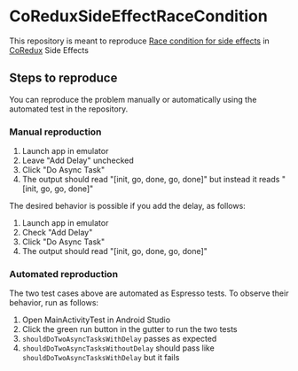 # CoReduxSideEffectRaceCondition
This repository is meant to reproduce [Race condition for side effects](https://github.com/freeletics/CoRedux/issues/128) in [CoRedux](https://github.com/freeletics/CoRedux) Side Effects

## Steps to reproduce

You can reproduce the problem manually or automatically using the automated test in the repository.

### Manual reproduction

1. Launch app in emulator
1. Leave "Add Delay" unchecked
1. Click "Do Async Task"
1. The output should read "[init, go, done, go, done]" but instead it reads "[init, go, go, done]"

The desired behavior is possible if you add the delay, as follows:

1. Launch app in emulator
1. Check "Add Delay"
1. Click "Do Async Task"
1. The output should read "[init, go, done, go, done]"

### Automated reproduction

The two test cases above are automated as Espresso tests.  To observe their behavior, run as follows:

1. Open MainActivityTest in Android Studio
1. Click the green run button in the gutter to run the two tests
1. `shouldDoTwoAsyncTasksWithDelay` passes as expected
1. `shouldDoTwoAsyncTasksWithoutDelay` should pass like `shouldDoTwoAsyncTasksWithDelay` but it fails


